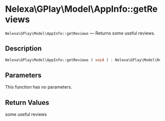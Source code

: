 # Nelexa\GPlay\Model\AppInfo::getReviews
`Nelexa\GPlay\Model\AppInfo::getReviews` — Returns some useful reviews.

## Description
```php
Nelexa\GPlay\Model\AppInfo::getReviews ( void ) : Nelexa\GPlay\Model\Review[]
```

## Parameters
This function has no parameters.

## Return Values
some useful reviews

